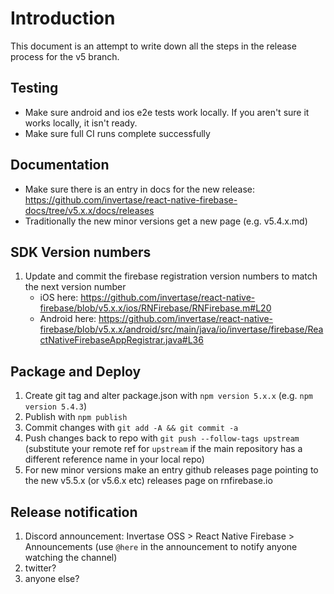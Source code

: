 # Introduction

This document is an attempt to write down all the steps in the release process for the v5 branch.

## Testing

- Make sure android and ios e2e tests work locally. If you aren't sure it works locally, it isn't ready.
- Make sure full CI runs complete successfully

## Documentation

- Make sure there is an entry in docs for the new release: <https://github.com/invertase/react-native-firebase-docs/tree/v5.x.x/docs/releases>
- Traditionally the new minor versions get a new page (e.g. v5.4.x.md)

## SDK Version numbers

1. Update and commit the firebase registration version numbers to match the next version number
   - iOS here: <https://github.com/invertase/react-native-firebase/blob/v5.x.x/ios/RNFirebase/RNFirebase.m#L20>
   - Android here: <https://github.com/invertase/react-native-firebase/blob/v5.x.x/android/src/main/java/io/invertase/firebase/ReactNativeFirebaseAppRegistrar.java#L36>

## Package and Deploy

1. Create git tag and alter package.json with `npm version 5.x.x` (e.g. `npm version 5.4.3`)
1. Publish with `npm publish`
1. Commit changes with `git add -A && git commit -a`
1. Push changes back to repo with `git push --follow-tags upstream` (substitute your remote ref for `upstream` if the main repository has a different reference name in your local repo)
1. For new minor versions make an entry github releases page pointing to the new v5.5.x (or v5.6.x etc) releases page on rnfirebase.io

## Release notification

1. Discord announcement: Invertase OSS > React Native Firebase > Announcements (use `@here` in the announcement to notify anyone watching the channel)
1. twitter?
1. anyone else?
